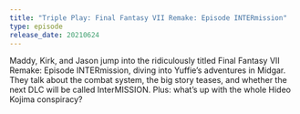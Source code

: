 ```yaml
---
title: "Triple Play: Final Fantasy VII Remake: Episode INTERmission"
type: episode
release_date: 20210624
---
```

Maddy, Kirk, and Jason jump into the ridiculously titled Final Fantasy VII Remake: Episode INTERmission, diving into Yuffie’s adventures in Midgar. They talk about the combat system, the big story teases, and whether the next DLC will be called InterMISSION. Plus: what’s up with the whole Hideo Kojima conspiracy?